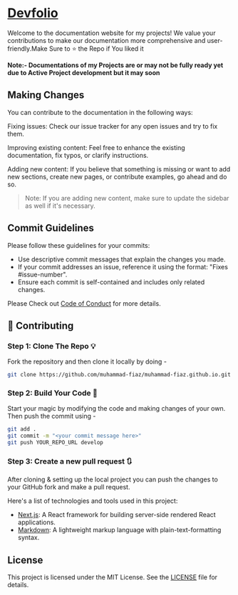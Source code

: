# [Devfolio](https://muhammad-fiaz.github.io)

Welcome to the documentation website for my projects! We value your contributions to make our documentation more comprehensive and user-friendly.Make Sure to ⭐ the Repo if You liked it

**Note:- Documentations of my Projects are or may not be fully ready yet due to Active Project development but it may soon**

## Making Changes
You can contribute to the documentation in the following ways:

Fixing issues: Check our issue tracker for any open issues and try to fix them.

Improving existing content: Feel free to enhance the existing documentation, fix typos, or clarify instructions.

Adding new content: If you believe that something is missing or want to add new sections, create new pages, or contribute examples, go ahead and do so.

> Note: If you are adding new content, make sure to update the sidebar as well if it's necessary.

## Commit Guidelines
Please follow these guidelines for your commits:

- Use descriptive commit messages that explain the changes you made.
- If your commit addresses an issue, reference it using the format: "Fixes #issue-number".
- Ensure each commit is self-contained and includes only related changes.

Please Check out [Code of Conduct](./CODE_OF_CONDUCT.md) for more details.
## 🚀 Contributing

### Step 1: Clone The Repo 💡

Fork the repository and then clone it locally by doing -

```bash
git clone https://github.com/muhammad-fiaz/muhammad-fiaz.github.io.git
```

### Step 2: Build Your Code 🔨

Start your magic by modifying the code and making changes of your own. Then push the commit using -

```bash
git add .
git commit -m "<your commit message here>"
git push YOUR_REPO_URL develop
```

### Step 3: Create a new pull request 🔃

After cloning & setting up the local project you can push the changes to your GitHub fork and make a pull request.


Here's a list of technologies and tools used in this project:
- [Next.js](https://nextjs.org/): A React framework for building server-side rendered React applications.
- [Markdown](https://www.markdownguide.org/): A lightweight markup language with plain-text-formatting syntax.


## License

This project is licensed under the MIT License. See the [LICENSE](./LICENSE) file for details.




